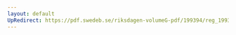```yaml
---
layout: default
UpRedirect: https://pdf.swedeb.se/riksdagen-volumeG-pdf/199394/reg_199394/reg_199394_0288.pdf
---
```

